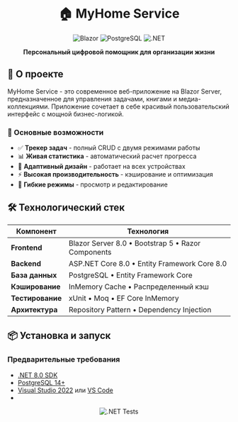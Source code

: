 <div align="center">
  
# 🏠 MyHome Service

![Blazor](https://img.shields.io/badge/Blazor-8.0-purple?style=for-the-badge&logo=blazor)
![PostgreSQL](https://img.shields.io/badge/PostgreSQL-16.0-blue?style=for-the-badge&logo=postgresql)
![.NET](https://img.shields.io/badge/.NET-8.0-blueviolet?style=for-the-badge&logo=dotnet)

**Персональный цифровой помощник для организации жизни**

</div>

## 🎯 О проекте

MyHome Service - это современное веб-приложение на Blazor Server, предназначенное для управления задачами, книгами и медиа-коллекциями. Приложение сочетает в себе красивый пользовательский интерфейс с мощной бизнес-логикой.

### 🚀 Основные возможности

- ✅ **Трекер задач** - полный CRUD с двумя режимами работы
- 📊 **Живая статистика** - автоматический расчет прогресса
- 🎨 **Адаптивный дизайн** - работает на всех устройствах
- ⚡ **Высокая производительность** - кэширование и оптимизация
- 🔧 **Гибкие режимы** - просмотр и редактирование

## 🛠 Технологический стек

| Компонент | Технология |
|-----------|------------|
| **Frontend** | Blazor Server 8.0 • Bootstrap 5 • Razor Components |
| **Backend** | ASP.NET Core 8.0 • Entity Framework Core 8.0 |
| **База данных** | PostgreSQL • Entity Framework Core |
| **Кэширование** | InMemory Cache • Распределенный кэш |
| **Тестирование** | xUnit • Moq • EF Core InMemory |
| **Архитектура** | Repository Pattern • Dependency Injection |

## 📦 Установка и запуск

### Предварительные требования

- [.NET 8.0 SDK](https://dotnet.microsoft.com/download/dotnet/8.0)
- [PostgreSQL 14+](https://www.postgresql.org/download/)
- [Visual Studio 2022](https://visualstudio.microsoft.com/) или [VS Code](https://code.visualstudio.com/)
- 
<div align="center">
  
![.NET Tests](https://github.com/VladimirFKulagin/MyHomeService/actions/workflows/dotnet_tests.yml/badge.svg)

</div>
